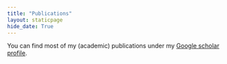 ```yaml
---
title: "Publications"
layout: staticpage
hide_date: True
---
```


You can find most of my (academic) publications under my [Google scholar profile](https://scholar.google.com/citations?user=6qhmeekAAAAJ&hl=en&oi=ao).
